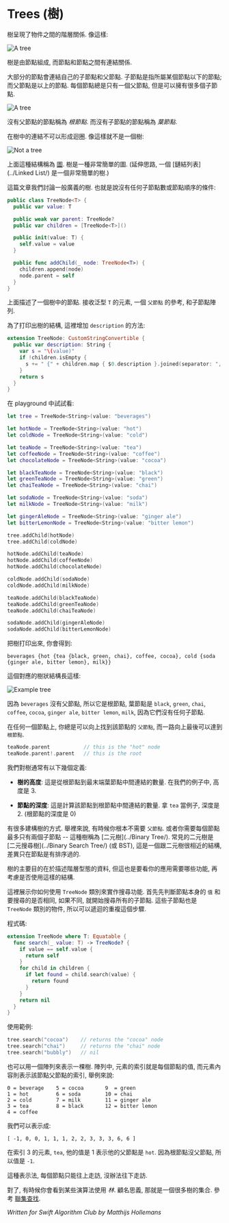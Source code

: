# Trees (樹)

<!--
A tree represents hierarchical relationships between objects. This is a tree:
-->

樹呈現了物件之間的階層關係. 像這樣:


![A tree](Images/Tree.png)

<!--
A tree consists of nodes, and these nodes are linked to one another.

Nodes have links to their children and usually to their parent as well. The children are the nodes below a given node; the parent is the node above. A node always has just one parent but can have multiple children.
-->

樹是由節點組成, 而節點和節點之間有連結關係.

大部分的節點會連結自己的子節點和父節點. 子節點是指所屬某個節點以下的節點; 而父節點是以上的節點. 每個節點總是只有一個父節點, 但是可以擁有很多個子節點.

![A tree](Images/ParentChildren.png)

<!--
A node without a parent is the *root* node. A node without children is a *leaf* node.

The pointers in a tree do not form cycles. This is not a tree:
-->

沒有父節點的節點稱為 *根節點*. 而沒有子節點的節點稱為 *葉節點*.

在樹中的連結不可以形成迴圈. 像這樣就不是一個樹:

![Not a tree](Images/Cycles.png)

<!--
Such a structure is called a [graph](../Graph/). A tree is really a very simple form of a graph. (In a similar vein, a [linked list](../Linked List/) is a simple version of a tree. Think about it!)

This article talks about a general-purpose tree. That's a tree without any kind of restrictions on how many children each node may have, or on the order of the nodes in the tree.

Here's a basic implementation in Swift:
-->

上面這種結構稱為 [圖](../Graph/). 樹是一種非常簡單的圖. (延伸思路, 一個 [鏈結列表](../Linked List/) 是一個非常簡單的樹.)

這篇文章我們討論一般廣義的樹. 也就是說沒有任何子節點數或節點順序的條件:

```swift
public class TreeNode<T> {
  public var value: T

  public weak var parent: TreeNode?
  public var children = [TreeNode<T>]()

  public init(value: T) {
    self.value = value
  }

  public func addChild(_ node: TreeNode<T>) {
    children.append(node)
    node.parent = self
  }
}
```

<!--
This describes a single node from the tree. It has a value of generic type `T`, a reference to a `parent` node, and an array of child nodes.

It will be useful to add a `description` method so you can print the tree:
-->

上面描述了一個樹中的節點. 接收泛型 `T` 的元素, 一個 `父節點` 的參考, 和子節點陣列.

為了打印出樹的結構, 這裡增加 `description` 的方法:


```swift
extension TreeNode: CustomStringConvertible {
  public var description: String {
    var s = "\(value)"
    if !children.isEmpty {
      s += " {" + children.map { $0.description }.joined(separator: ", ") + "}"
    }
    return s
  }
}
```

<!--
To see this in action in a playground:
-->

在 playground 中試試看:

```swift
let tree = TreeNode<String>(value: "beverages")

let hotNode = TreeNode<String>(value: "hot")
let coldNode = TreeNode<String>(value: "cold")

let teaNode = TreeNode<String>(value: "tea")
let coffeeNode = TreeNode<String>(value: "coffee")
let chocolateNode = TreeNode<String>(value: "cocoa")

let blackTeaNode = TreeNode<String>(value: "black")
let greenTeaNode = TreeNode<String>(value: "green")
let chaiTeaNode = TreeNode<String>(value: "chai")

let sodaNode = TreeNode<String>(value: "soda")
let milkNode = TreeNode<String>(value: "milk")

let gingerAleNode = TreeNode<String>(value: "ginger ale")
let bitterLemonNode = TreeNode<String>(value: "bitter lemon")

tree.addChild(hotNode)
tree.addChild(coldNode)

hotNode.addChild(teaNode)
hotNode.addChild(coffeeNode)
hotNode.addChild(chocolateNode)

coldNode.addChild(sodaNode)
coldNode.addChild(milkNode)

teaNode.addChild(blackTeaNode)
teaNode.addChild(greenTeaNode)
teaNode.addChild(chaiTeaNode)

sodaNode.addChild(gingerAleNode)
sodaNode.addChild(bitterLemonNode)
```

<!--
If you print out the value of `tree`, you'll get:
-->

把樹打印出來, 你會得到:

	beverages {hot {tea {black, green, chai}, coffee, cocoa}, cold {soda {ginger ale, bitter lemon}, milk}}

<!--
That corresponds to the following structure:
-->

這個對應的樹狀結構長這樣:

![Example tree](Images/Example.png)

<!--
The `beverages` node is the root because it has no parent. The leaves are `black`, `green`, `chai`, `coffee`, `cocoa`, `ginger ale`, `bitter lemon`, `milk` because they don't have any child nodes.

For any node you can look at the `parent` property and work your way back up to the root:
-->

因為 `beverages` 沒有父節點, 所以它是根節點, 葉節點是 `black`, `green`, `chai`, `coffee`, `cocoa`, `ginger ale`, `bitter lemon`, `milk`, 因為它們沒有任何子節點.

在任何一個節點上, 你總是可以向上找到該節點的 `父節點`, 而一路向上最後可以達到 `根節點`.


```swift
teaNode.parent           // this is the "hot" node
teaNode.parent!.parent   // this is the root
```
<!--
We often use the following definitions when talking about trees:

- **Height of the tree.** This is the number of links between the root node and the lowest leaf. In our example the height of the tree is 3 because it takes three jumps to go from the root to the bottom.

- **Depth of a node.** The number of links between this node and the root node. For example, the depth of `tea` is 2 because it takes two jumps to reach the root. (The root itself has depth 0.)

There are many different ways to construct trees. For example, sometimes you don't need to have a `parent` property at all. Or maybe you only need to give each node a maximum of two children -- such a tree is called a [binary tree](../Binary Tree/). A very common type of tree is the [binary search tree](../Binary Search Tree/) (or BST), a stricter version of a binary tree where the nodes are ordered in a particular way to speed up searches.

The general purpose tree I've shown here is great for describing hierarchical data, but it really depends on your application what kind of extra functionality it needs to have.

Here's an example of how you could use the `TreeNode` class to determine if the tree contains a particular value. You first look at the node's own `value` property. If there's no match, then you look at all your children in turn. Of course, those children are also `TreeNodes` so they will repeat the same process recursively: first look at their own value and then at their children. And their children will also do the same thing again, and so on... Recursion and trees go hand-in-hand.

Here's the code:
-->

我們對樹通常有以下幾個定義:

- **樹的高度**: 這是從根節點到最末端葉節點中間連結的數量. 在我們的例子中, 高度是 3.

- **節點的深度**: 這是計算該節點到根節點中間連結的數量. 拿 `tea` 當例子, 深度是 2. (根節點的深度是 0)

有很多建構樹的方式. 舉裡來說, 有時候你根本不需要 `父節點`. 或者你需要每個節點最多只有兩個子節點 -- 這種樹稱為 [二元樹](../Binary Tree/). 常見的二元樹是 [二元搜尋樹](../Binary Search Tree/) (或 BST), 這是一個跟二元樹很相近的結構, 差異只在節點是有排序過的.

樹的主要目的在於描述階層型態的資料, 但這也是要看你的應用需要哪些功能, 再考慮是否使用這樣的結構.

這裡展示你如何使用 `TreeNode` 類別來實作搜尋功能. 首先先判斷節點本身的 `值` 和要搜尋的是否相同, 如果不同, 就開始搜尋所有的子節點. 這些子節點也是 `TreeNode` 類別的物件, 所以可以遞迴的重複這個步驟.

程式碼:

```swift
extension TreeNode where T: Equatable {
  func search(_ value: T) -> TreeNode? {
    if value == self.value {
      return self
    }
    for child in children {
      if let found = child.search(value) {
        return found
      }
    }
    return nil
  }
}
```
<!--
And an example of how to use this:
-->

使用範例:

```swift
tree.search("cocoa")    // returns the "cocoa" node
tree.search("chai")     // returns the "chai" node
tree.search("bubbly")   // nil
```

<!--
It's also possible to describe a tree using nothing more than an array. The indices in the array then create the links between the different nodes. For example, if we have:
-->

也可以用一個陣列來表示一棵樹. 陣列中, 元素的索引就是每個節點的值, 而元素內容則表示該節點父節點的索引, 舉例來說:

	0 = beverage	5 = cocoa		9  = green
	1 = hot			6 = soda		10 = chai
	2 = cold		7 = milk		11 = ginger ale
	3 = tea			8 = black		12 = bitter lemon
	4 = coffee				

<!--
Then we can describe the tree with the following array:
-->

我們可以表示成:

	[ -1, 0, 0, 1, 1, 1, 2, 2, 3, 3, 3, 6, 6 ]

<!--
Each entry in the array is a pointer to its parent node. The item at index 3, `tea`, has the value 1 because its parent is `hot`. The root node points to `-1` because it has no parent. You can only traverse such trees from a node back to the root but not the other way around.

By the way, sometimes you see algorithms using the term *forest*. Unsurprisingly, that is the name given to a collection of separate tree objects. For an example of this, see [union-find](../Union-Find/).
-->

在索引 3 的元素, `tea`, 他的值是 1 表示他的父節點是 `hot`. 因為根節點沒父節點, 所以值是 `-1`. 

這種表示法, 每個節點只能往上走訪, 沒辦法往下走訪.


對了, 有時候你會看到某些演算法使用 *林*. 顧名思義, 那就是一個很多樹的集合. 參考 [聯集查找](../Union-Find/).

*Written for Swift Algorithm Club by Matthijs Hollemans*
